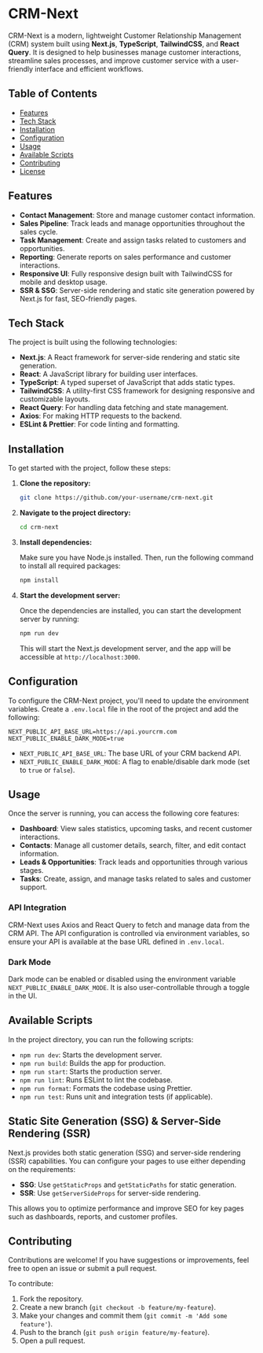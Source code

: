 # CRM-Next

CRM-Next is a modern, lightweight Customer Relationship Management (CRM) system built using **Next.js**, **TypeScript**, **TailwindCSS**, and **React Query**. It is designed to help businesses manage customer interactions, streamline sales processes, and improve customer service with a user-friendly interface and efficient workflows.

## Table of Contents

- [Features](#features)
- [Tech Stack](#tech-stack)
- [Installation](#installation)
- [Configuration](#configuration)
- [Usage](#usage)
- [Available Scripts](#available-scripts)
- [Contributing](#contributing)
- [License](#license)

## Features

- **Contact Management**: Store and manage customer contact information.
- **Sales Pipeline**: Track leads and manage opportunities throughout the sales cycle.
- **Task Management**: Create and assign tasks related to customers and opportunities.
- **Reporting**: Generate reports on sales performance and customer interactions.
- **Responsive UI**: Fully responsive design built with TailwindCSS for mobile and desktop usage.
- **SSR & SSG**: Server-side rendering and static site generation powered by Next.js for fast, SEO-friendly pages.

## Tech Stack

The project is built using the following technologies:

- **Next.js**: A React framework for server-side rendering and static site generation.
- **React**: A JavaScript library for building user interfaces.
- **TypeScript**: A typed superset of JavaScript that adds static types.
- **TailwindCSS**: A utility-first CSS framework for designing responsive and customizable layouts.
- **React Query**: For handling data fetching and state management.
- **Axios**: For making HTTP requests to the backend.
- **ESLint & Prettier**: For code linting and formatting.

## Installation

To get started with the project, follow these steps:

1. **Clone the repository:**

   ```bash
   git clone https://github.com/your-username/crm-next.git
   ```

2. **Navigate to the project directory:**

   ```bash
   cd crm-next
   ```

3. **Install dependencies:**

   Make sure you have Node.js installed. Then, run the following command to install all required packages:

   ```bash
   npm install
   ```

4. **Start the development server:**

   Once the dependencies are installed, you can start the development server by running:

   ```bash
   npm run dev
   ```

   This will start the Next.js development server, and the app will be accessible at `http://localhost:3000`.

## Configuration

To configure the CRM-Next project, you'll need to update the environment variables. Create a `.env.local` file in the root of the project and add the following:

```env
NEXT_PUBLIC_API_BASE_URL=https://api.yourcrm.com
NEXT_PUBLIC_ENABLE_DARK_MODE=true
```

- `NEXT_PUBLIC_API_BASE_URL`: The base URL of your CRM backend API.
- `NEXT_PUBLIC_ENABLE_DARK_MODE`: A flag to enable/disable dark mode (set to `true` or `false`).

## Usage

Once the server is running, you can access the following core features:

- **Dashboard**: View sales statistics, upcoming tasks, and recent customer interactions.
- **Contacts**: Manage all customer details, search, filter, and edit contact information.
- **Leads & Opportunities**: Track leads and opportunities through various stages.
- **Tasks**: Create, assign, and manage tasks related to sales and customer support.

### API Integration

CRM-Next uses Axios and React Query to fetch and manage data from the CRM API. The API configuration is controlled via environment variables, so ensure your API is available at the base URL defined in `.env.local`.

### Dark Mode

Dark mode can be enabled or disabled using the environment variable `NEXT_PUBLIC_ENABLE_DARK_MODE`. It is also user-controllable through a toggle in the UI.

## Available Scripts

In the project directory, you can run the following scripts:

- `npm run dev`: Starts the development server.
- `npm run build`: Builds the app for production.
- `npm run start`: Starts the production server.
- `npm run lint`: Runs ESLint to lint the codebase.
- `npm run format`: Formats the codebase using Prettier.
- `npm run test`: Runs unit and integration tests (if applicable).

## Static Site Generation (SSG) & Server-Side Rendering (SSR)

Next.js provides both static generation (SSG) and server-side rendering (SSR) capabilities. You can configure your pages to use either depending on the requirements:

- **SSG**: Use `getStaticProps` and `getStaticPaths` for static generation.
- **SSR**: Use `getServerSideProps` for server-side rendering.

This allows you to optimize performance and improve SEO for key pages such as dashboards, reports, and customer profiles.

## Contributing

Contributions are welcome! If you have suggestions or improvements, feel free to open an issue or submit a pull request.

To contribute:

1. Fork the repository.
2. Create a new branch (`git checkout -b feature/my-feature`).
3. Make your changes and commit them (`git commit -m 'Add some feature'`).
4. Push to the branch (`git push origin feature/my-feature`).
5. Open a pull request.
